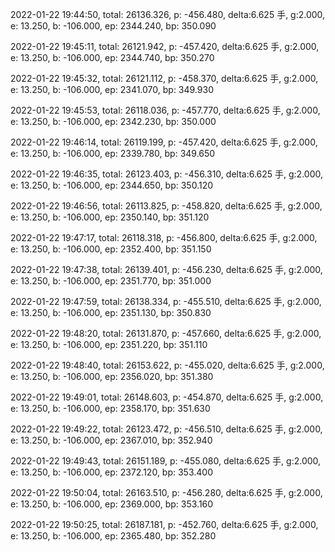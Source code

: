 2022-01-22 19:44:50, total: 26136.326, p: -456.480, delta:6.625 手, g:2.000, e: 13.250, b: -106.000, ep: 2344.240, bp: 350.090

2022-01-22 19:45:11, total: 26121.942, p: -457.420, delta:6.625 手, g:2.000, e: 13.250, b: -106.000, ep: 2344.740, bp: 350.270

2022-01-22 19:45:32, total: 26121.112, p: -458.370, delta:6.625 手, g:2.000, e: 13.250, b: -106.000, ep: 2341.070, bp: 349.930

2022-01-22 19:45:53, total: 26118.036, p: -457.770, delta:6.625 手, g:2.000, e: 13.250, b: -106.000, ep: 2342.230, bp: 350.000

2022-01-22 19:46:14, total: 26119.199, p: -457.420, delta:6.625 手, g:2.000, e: 13.250, b: -106.000, ep: 2339.780, bp: 349.650

2022-01-22 19:46:35, total: 26123.403, p: -456.310, delta:6.625 手, g:2.000, e: 13.250, b: -106.000, ep: 2344.650, bp: 350.120

2022-01-22 19:46:56, total: 26113.825, p: -458.820, delta:6.625 手, g:2.000, e: 13.250, b: -106.000, ep: 2350.140, bp: 351.120

2022-01-22 19:47:17, total: 26118.318, p: -456.800, delta:6.625 手, g:2.000, e: 13.250, b: -106.000, ep: 2352.400, bp: 351.150

2022-01-22 19:47:38, total: 26139.401, p: -456.230, delta:6.625 手, g:2.000, e: 13.250, b: -106.000, ep: 2351.770, bp: 351.000

2022-01-22 19:47:59, total: 26138.334, p: -455.510, delta:6.625 手, g:2.000, e: 13.250, b: -106.000, ep: 2351.130, bp: 350.830

2022-01-22 19:48:20, total: 26131.870, p: -457.660, delta:6.625 手, g:2.000, e: 13.250, b: -106.000, ep: 2351.220, bp: 351.110

2022-01-22 19:48:40, total: 26153.622, p: -455.020, delta:6.625 手, g:2.000, e: 13.250, b: -106.000, ep: 2356.020, bp: 351.380

2022-01-22 19:49:01, total: 26148.603, p: -454.870, delta:6.625 手, g:2.000, e: 13.250, b: -106.000, ep: 2358.170, bp: 351.630

2022-01-22 19:49:22, total: 26123.472, p: -456.510, delta:6.625 手, g:2.000, e: 13.250, b: -106.000, ep: 2367.010, bp: 352.940

2022-01-22 19:49:43, total: 26151.189, p: -455.080, delta:6.625 手, g:2.000, e: 13.250, b: -106.000, ep: 2372.120, bp: 353.400

2022-01-22 19:50:04, total: 26163.510, p: -456.280, delta:6.625 手, g:2.000, e: 13.250, b: -106.000, ep: 2369.000, bp: 353.160

2022-01-22 19:50:25, total: 26187.181, p: -452.760, delta:6.625 手, g:2.000, e: 13.250, b: -106.000, ep: 2365.480, bp: 352.280